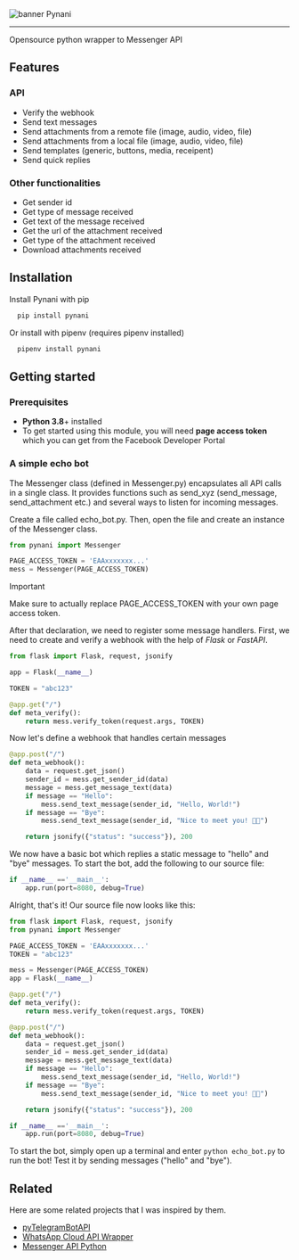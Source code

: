 <img align="center" src="https://raw.githubusercontent.com/jorge-jrzz/Pynani/main/banner-pynani-github.png" alt="banner Pynani">

---

Opensource python wrapper to Messenger API

## Features

### API

- Verify the webhook
- Send text messages
- Send attachments from a remote file (image, audio, video, file)
- Send attachments from a local file (image, audio, video, file)
- Send templates (generic, buttons, media, receipent)
- Send quick replies

### Other functionalities

- Get sender id
- Get type of message received
- Get text of the message received
- Get the url of the attachment received
- Get type of the attachment received
- Download attachments received

## Installation

Install Pynani with pip

```bash
  pip install pynani
```

Or install with pipenv (requires pipenv installed)

```bash
  pipenv install pynani
```

## Getting started

### Prerequisites

- **Python 3.8**+ installed
- To get started using this module, you will need **page access token** which you can get from the Facebook Developer Portal

### A simple echo bot

The Messenger class (defined in Messenger.py) encapsulates all API calls in a single class. It provides functions such as send_xyz (send_message, send_attachment etc.) and several ways to listen for incoming messages.

Create a file called echo_bot.py. Then, open the file and create an instance of the Messenger class.

```python
from pynani import Messenger

PAGE_ACCESS_TOKEN = 'EAAxxxxxxx...'
mess = Messenger(PAGE_ACCESS_TOKEN)
```

> [!IMPORTANT]
> Make sure to actually replace PAGE_ACCESS_TOKEN with your own page access token.

After that declaration, we need to register some message handlers. First, we need to create and verify a webhook with the help of _Flask_ or _FastAPI_.

```python
from flask import Flask, request, jsonify

app = Flask(__name__)

TOKEN = "abc123"

@app.get("/")
def meta_verify():
    return mess.verify_token(request.args, TOKEN)
```

Now let's define a webhook that handles certain messages

```python
@app.post("/")
def meta_webhook():
    data = request.get_json()
    sender_id = mess.get_sender_id(data)
    message = mess.get_message_text(data)
    if message == "Hello":
        mess.send_text_message(sender_id, "Hello, World!")
    if message == "Bye":
        mess.send_text_message(sender_id, "Nice to meet you! 👍🏽")

    return jsonify({"status": "success"}), 200
```

We now have a basic bot which replies a static message to "hello" and "bye" messages. To start the bot, add the following to our source file:

```python
if __name__ =='__main__':
    app.run(port=8080, debug=True)
```

Alright, that's it! Our source file now looks like this:

```python
from flask import Flask, request, jsonify
from pynani import Messenger

PAGE_ACCESS_TOKEN = 'EAAxxxxxxx...'
TOKEN = "abc123"

mess = Messenger(PAGE_ACCESS_TOKEN)
app = Flask(__name__)

@app.get("/")
def meta_verify():
    return mess.verify_token(request.args, TOKEN)

@app.post("/")
def meta_webhook():
    data = request.get_json()
    sender_id = mess.get_sender_id(data)
    message = mess.get_message_text(data)
    if message == "Hello":
        mess.send_text_message(sender_id, "Hello, World!")
    if message == "Bye":
        mess.send_text_message(sender_id, "Nice to meet you! 👍🏽")

    return jsonify({"status": "success"}), 200

if __name__ =='__main__':
    app.run(port=8080, debug=True)
```

To start the bot, simply open up a terminal and enter `python echo_bot.py` to run the bot! Test it by sending messages ("hello" and "bye").

## Related

Here are some related projects that I was inspired by them.

- [pyTelegramBotAPI](https://github.com/eternnoir/pyTelegramBotAPI?tab=readme-ov-file)
- [WhatsApp Cloud API Wrapper](https://github.com/Neurotech-HQ/heyoo)
- [Messenger API Python](https://github.com/krishna2206/messenger-api-python)

